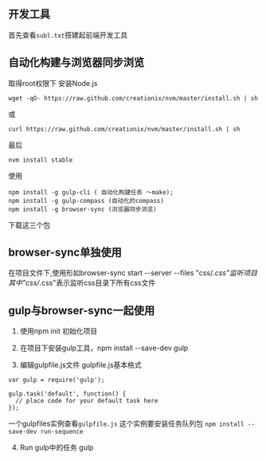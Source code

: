 ## 开发工具
首先查看`subl.txt`搭建起前端开发工具


## 自动化构建与浏览器同步浏览
取得root权限下
安装Node.js
```
wget -qO- https://raw.github.com/creationix/nvm/master/install.sh | sh 
```
或
```
curl https://raw.github.com/creationix/nvm/master/install.sh | sh
```
最后
```
nvm install stable
```

使用
```
npm install -g gulp-cli ( 自动化构建任务 ～make); 
npm install -g gulp-compass (自动化的compass)
npm install -g browser-sync (浏览器同步浏览)
```
下载这三个包
                       

## browser-sync单独使用

在项目文件下,使用形如browser-sync start --server --files "css/*.css"监听项目
其中"css/*.css"表示监听css目录下所有css文件



## gulp与browser-sync一起使用

1. 使用npm init 初始化项目

2. 在项目下安装gulp工具，npm install --save-dev gulp

3. 编辑gulpfile.js文件
gulpfile.js基本格式
```
var gulp = require('gulp');

gulp.task('default', function() {
  // place code for your default task here
});
```

一个gulpfiles实例查看`gulpfile.js`
这个实例要安装任务队列包
`npm install --save-dev run-sequence`

4. Run gulp中的任务
gulp <taskname>








